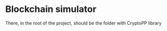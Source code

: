 # Blockchain simulator

There, in the root of the project, should be the folder with CryptoPP library